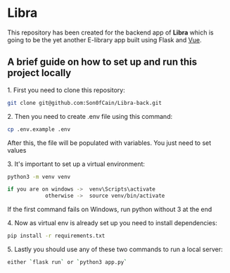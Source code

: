 # Libra

This repository has been created for the backend app of **Libra** which is going to be the yet another E-library app built using Flask and [Vue](https://github.com/GeekoIsaGeek/libra-front).

## A brief guide on how to set up and run this project locally

1\. First you need to clone this repository:

```sh
git clone git@github.com:Son0fCain/Libra-back.git
```

2\. Then you need to create .env file using this command:

```sh
cp .env.example .env
```

After this, the file will be populated with variables. You just need to set values

3\. It's important to set up a virtual environment:

```sh
python3 -m venv venv

if you are on windows ->  venv\Scripts\activate
            otherwise ->  source venv/bin/activate
```

If the first command fails on Windows, run python without 3 at the end

4\. Now as virtual env is already set up you need to install dependencies:

```sh
pip install -r requirements.txt
```

5\. Lastly you should use any of these two commands to run a local server:

```sh
either `flask run` or `python3 app.py`
```

